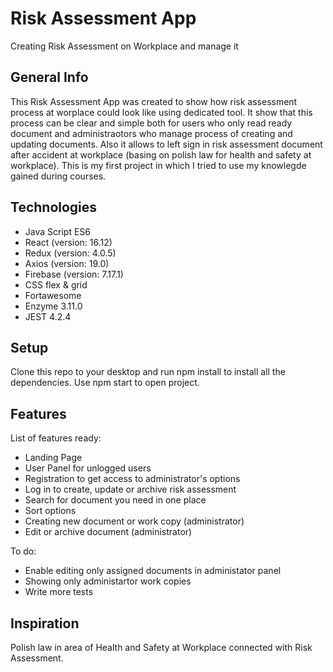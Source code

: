 # Risk Assessment App
Creating Risk Assessment on Workplace and manage it

## General Info
This Risk Assessment App was created to show how risk assessment process at worplace could look like using dedicated tool. It show that this process can be clear and simple both for users who only read ready document and administraotors who manage process of creating and updating documents. Also it allows to left sign in risk assessment document after accident at workplace (basing on polish law for health and safety at workplace).
This is my first project in which I tried to use my knowlegde gained during courses. 

## Technologies
* Java Script ES6
* React (version: 16.12)
* Redux (version: 4.0.5)
* Axios (version: 19.0)
* Firebase (version: 7.17.1)
* CSS flex & grid
* Fortawesome
* Enzyme 3.11.0
* JEST 4.2.4

## Setup
Clone this repo to your desktop and run npm install to install all the dependencies.
Use npm start to open project.

## Features
List of features ready:
* Landing Page 
* User Panel for unlogged users
* Registration to get access to administrator's options
* Log in to create, update or archive risk assessment 
* Search for document you need in one place 
* Sort options
* Creating new document or work copy (administrator)
* Edit or archive document (administrator)

To do:
* Enable editing only assigned documents in administator panel
* Showing only administartor work copies
* Write more tests

## Inspiration
Polish law in area of Health and Safety at Workplace connected with Risk Assessment.




